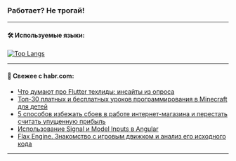 ### Работает? Не трогай!

---
<!--
#### 🛠️ Technical stack:

![Java](https://img.shields.io/badge/Java-informational?logo=Oracle&style=flat&logoColor=white&color=FF4500)
![Kotlin](https://img.shields.io/badge/Kotlin-informational?logo=Kotlin&style=flat&logoColor=white&color=774D97)
![TS](https://img.shields.io/badge/TypeScript-informational?logo=typeScript&style=flat&logoColor=black&color=017acc)
![Python](https://img.shields.io/badge/Python-informational?logo=Python&style=flat&logoColor=black&color=ffdd54) <br>
![Spring](https://img.shields.io/badge/Spring-informational?logo=Spring&style=flat&logoColor=white&color=6DB33F) 
![SpringBoot](https://img.shields.io/badge/SpringBoot-informational?logo=SpringBoot&style=flat&logoColor=white&color=6DB33F)
![Nest](https://img.shields.io/badge/NestJS-informational?logo=NestJS&style=flat&logoColor=white&color=E0234E) 
![NodeJS](https://img.shields.io/badge/NodeJS-informational?logo=node.js&style=flat&logoColor=white&color=70A760)<br>
![PostgreSQL](https://img.shields.io/badge/PostgreSQL-informational?logo=PostgreSQL&style=flat&logoColor=white&color=DAA520)
![MongoDB](https://img.shields.io/badge/MongoDB-informational?logo=MongoDB&style=flat&logoColor=white&color=870000)
![Apache](https://img.shields.io/badge/Apache-informational?logo=apache&style=flat&logoColor=white&color=f74e28)

___ 
-->

#### 🛠️ Используемые языки:

[![Top Langs](https://github-readme-stats-u2qms2cxw-advtsettinggmailcoms-projects.vercel.app/api/top-langs/?username=zloylis&langs_count=10&hide_title=true&title_color=e6edf3&size_weight=0.5&count_weight=0.5&layout=compact&hide_progress=true&hide_border=true&theme=dracula)](https://github.com/zloylis)

<!---


####  :octocat:&nbsp;&nbsp; Статистика:

![GitHub stats](https://github-readme-stats-u2qms2cxw-advtsettinggmailcoms-projects.vercel.app/api?username=zloylis&show_icons=true&hide_border=true&theme=dracula&title_color=e6edf3&include_all_commits=true&count_private=true&hide_rank=false&hide_title=true&rank_icon=github)
-->
---

#### 💬 Свежее с habr.com:

<!-- BLOG-POST-LIST:START -->
- [Что думают про Flutter техлиды: инсайты из опроса](https://habr.com/ru/companies/friflex/articles/835802/?utm_source=habrahabr&utm_medium=rss&utm_campaign=835802)
- [Топ-30 платных и бесплатных уроков программирования в Minecraft для детей](https://habr.com/ru/companies/pixel_study/articles/835800/?utm_source=habrahabr&utm_medium=rss&utm_campaign=835800)
- [5 способов избежать сбоев в работе интернет-магазина и перестать считать упущенную прибыль](https://habr.com/ru/articles/834824/?utm_source=habrahabr&utm_medium=rss&utm_campaign=834824)
- [Использование Signal и Model Inputs в Angular](https://habr.com/ru/companies/tbank/articles/835662/?utm_source=habrahabr&utm_medium=rss&utm_campaign=835662)
- [Flax Engine. Знакомство с игровым движком и анализ его исходного кода](https://habr.com/ru/companies/pvs-studio/articles/835720/?utm_source=habrahabr&utm_medium=rss&utm_campaign=835720)
<!-- BLOG-POST-LIST:END -->

---
